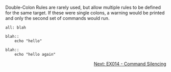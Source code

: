 Double-Colon Rules are rarely used, but allow multiple rules to be defined for the same target. If these were single colons, a warning would be printed and only the second set of commands would run.

```make
all: blah

blah::
	echo "hello"

blah::
	echo "hello again"
```

<p align="right">
	<a href="https://github.com/AmrElsayyad/makefile-tutorial/tree/main/EX014%20-%20Command%20Silencing" id="EX014">
		Next: EX014 - Command Silencing
	</a>
</p>
